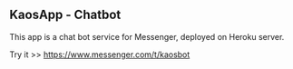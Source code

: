 ## KaosApp - Chatbot

This app is a chat bot service for Messenger, deployed on Heroku server. 

Try it >> https://www.messenger.com/t/kaosbot
